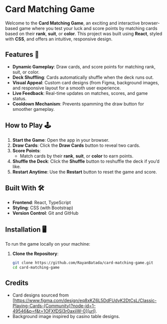 # Card Matching Game

Welcome to the **Card Matching Game**, an exciting and interactive browser-based game where you test your luck and score points by matching cards based on their **rank**, **suit**, or **color**. This project was built using **React**, styled with **CSS**, and offers an intuitive, responsive design.

## Features 🚀

- **Dynamic Gameplay**: Draw cards, and score points for matching rank, suit, or color.
- **Deck Shuffling**: Cards automatically shuffle when the deck runs out.
- **Visual Appeal**: Custom card designs (from Figma, background images, and responsive layout for a smooth user experience.
- **Live Feedback**: Real-time updates on matches, scores, and game status.
- **Cooldown Mechanism**: Prevents spamming the draw button for smoother gameplay.

## How to Play 🕹️

1. **Start the Game**: Open the app in your browser.
2. **Draw Cards**: Click the **Draw Cards** button to reveal two cards.
3. **Score Points**:
   - Match cards by their **rank**, **suit**, or **color** to earn points.
4. **Shuffle the Deck**: Click the **Shuffle** button to reshuffle the deck if you’d like.
5. **Restart Anytime**: Use the **Restart** button to reset the game and score.

## Built With 🛠️

- **Frontend**: React, TypeScript
- **Styling**: CSS (with Bootstrap)
- **Version Control**: Git and GitHub

## Installation 🖥️

To run the game locally on your machine:

1. **Clone the Repository**:
   ```bash
   git clone https://github.com/RayanBatada/card-matching-game.git
   cd card-matching-game

## Credits

- Card designs sourced from [https://www.figma.com/design/eq8xKZ6L5DdFUdyK2DtCsL/Classic-Playing-Cards-(Community)?node-id=1-49546&p=f&t=1OFXfDSI3r0axiiW-0](url).
- Background image inspired by casino table designs.

